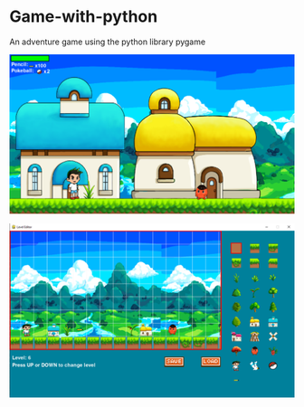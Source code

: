 # Game-with-python
An adventure game using the python library pygame


![Alt text](Game/game1.png?raw=true "lvl1")


![Alt text](LevelEditor/lvleditor.png?raw=true "lvleditor")
